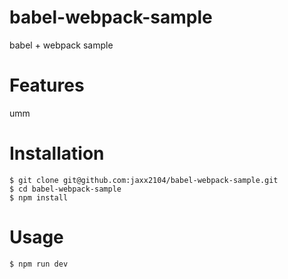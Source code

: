 # babel-webpack-sample

babel + webpack sample

# Features
umm

# Installation

```
$ git clone git@github.com:jaxx2104/babel-webpack-sample.git
$ cd babel-webpack-sample
$ npm install
```

# Usage
```
$ npm run dev
```
